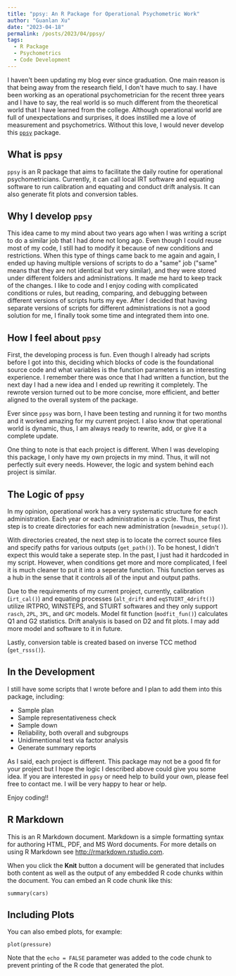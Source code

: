 ```yaml
---
title: "ppsy: An R Package for Operational Psychometric Work"
author: "Guanlan Xu"
date: "2023-04-18"
permalink: /posts/2023/04/ppsy/
tags:
  - R Package
  - Psychometrics
  - Code Development
---
```



I haven't been updating my blog ever since graduation. One main reason is that being away from the research field, I don't have much to say. I have been working as an operational psychometrician for the recent three years and I have to say, the real world is so much different from the theoretical world that I have learned from the college. Although operational world are full of unexpectations and surprises, it does instilled me a love of measurement and psychometrics. Without this love, I would never develop this [`ppsy`](https://github.com/guanlanxu/ppsy) package.


## What is `ppsy`

`ppsy` is an R package that aims to facilitate the daily routine for operational psychometricians. Currently, it can call local IRT software and equating software to run calibration and equating and conduct drift analysis. It can also generate fit plots and conversion tables.   

## Why I develop `ppsy`

This idea came to my mind about two years ago when I was writing a script to do a similar job that I had done not long ago. Even though I could reuse most of my  code, I still had to modify it because of new conditions and restrictions. When this type of things came back to me again and again, I ended up having multiple versions of scripts to do a "same" job ("same" means that they are not identical but very similar), and they were stored under different folders and administrations. It made me hard to keep track of the changes. I like to code and I enjoy coding with complicated conditions or rules, but reading, comparing, and debugging between different versions of scripts hurts my eye. After I decided that having separate versions of scripts for different administrations is not a good solution for me, I finally took some time and integrated them into one. 


## How I feel about `ppsy`

First, the developing process is fun. Even though I already had scripts before I got into this, deciding which blocks of code is the foundational source code and what variables is the function parameters is an interesting experience. I remember there was once that I had written a function, but the next day I had a new idea and I ended up rewriting it completely. The rewrote version turned out to be more concise, more efficient, and better aligned to the overall system of the package.      

Ever since `ppsy` was born, I have been testing and running it for two months and it worked amazing for my current project. I also know that operational world is dynamic, thus, I am always ready to rewrite, add, or give it a complete update. 


One thing to note is that each project is different. When I was developing this package, I only have my own projects in my mind. Thus, it will not perfectly suit every needs. However, the logic and system behind each project is similar.     


## The Logic of `ppsy`

In my opinion, operational work has a very systematic structure for each administration. Each year or each administration is a cycle. Thus, the first step is to create directories for each new administration (`newadmin_setup()`). 

With directories created, the next step is to locate the correct source files and specify paths for various outputs (`get_path()`). To be honest, I didn't expect this would take a seperate step. In the past, I just had it hardcoded in my script. However, when conditions get more and more complicated, I feel it is much cleaner to put it into a seperate function. This function serves as a hub in the sense that it controls all of the input and output paths.

Due to the requirements of my current project, currently, calibration (`irt_cal()`) and equating processes (`alt_drift` and `eqSTUIRT_4drift()`) utilize IRTPRO, WINSTEPS, and STUIRT softwares and they only support `rasch`, `2PL`, `3PL`, and `GPC` models. Model fit function (`modfit_fun()`) calculates Q1 and G2 statistics. Drift analysis is based on D2 and fit plots. I may add more model and software to it in future. 

Lastly, conversion table is created based on inverse TCC method (`get_rsss()`). 


## In the Development

I still have some scripts that I wrote before and I plan to add them into this package, including:

* Sample plan
* Sample representativeness check
* Sample down
* Reliability, both overall and subgroups
* Unidimentional test via factor analysis
* Generate summary reports





As I said, each project is different. This package may not be a good fit for your project but I hope the logic I described above could give you some idea. If you are interested in `ppsy` or need help to build your own, please feel free to contact me. I will be very happy to hear or help. 

Enjoy coding!!





















## R Markdown

This is an R Markdown document. Markdown is a simple formatting syntax for authoring HTML, PDF, and MS Word documents. For more details on using R Markdown see <http://rmarkdown.rstudio.com>.

When you click the **Knit** button a document will be generated that includes both content as well as the output of any embedded R code chunks within the document. You can embed an R code chunk like this:

```{r cars}
summary(cars)
```

## Including Plots

You can also embed plots, for example:

```{r pressure, echo=FALSE}
plot(pressure)
```

Note that the `echo = FALSE` parameter was added to the code chunk to prevent printing of the R code that generated the plot.

